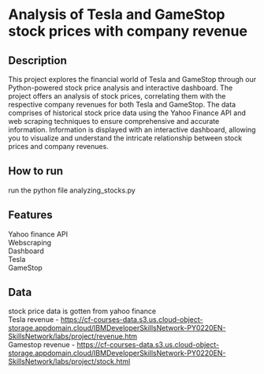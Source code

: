 # Analysis of Tesla and GameStop stock prices with company revenue
## Description
This project explores the financial world of Tesla and GameStop through our Python-powered stock price analysis and interactive dashboard. The project offers an analysis of stock prices, correlating them with the respective company revenues for both Tesla and GameStop. The data comprises of historical stock price data using the Yahoo Finance API and web scraping techniques to ensure comprehensive and accurate information. Information is displayed with an interactive dashboard, allowing you to visualize and understand the intricate relationship between stock prices and company revenues.

## How to run
run the python file analyzing_stocks.py

## Features
Yahoo finance API  
Webscraping  
Dashboard  
Tesla  
GameStop  

## Data
stock price data is gotten from yahoo finance  
Tesla revenue - https://cf-courses-data.s3.us.cloud-object-storage.appdomain.cloud/IBMDeveloperSkillsNetwork-PY0220EN-SkillsNetwork/labs/project/revenue.htm  
Gamestop revenue - https://cf-courses-data.s3.us.cloud-object-storage.appdomain.cloud/IBMDeveloperSkillsNetwork-PY0220EN-SkillsNetwork/labs/project/stock.html  
